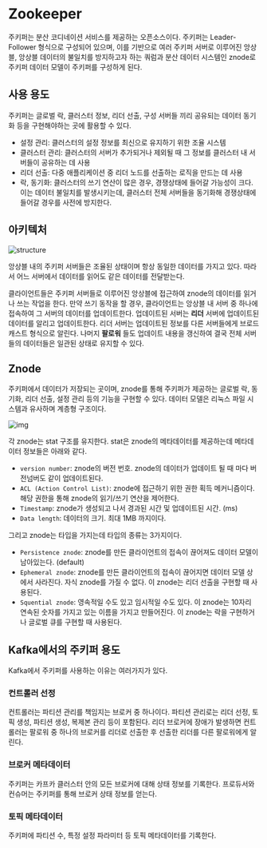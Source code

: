 # Zookeeper

주키퍼는 분산 코디네이션 서비스를 제공하는 오픈소스이다. 주키퍼는 Leader-Follower 형식으로 구성되어 있으며, 이를 기반으로 여러 주키퍼 서버로 이루어진 앙상블, 앙상블 데이터의 불일치를 방지하고자 하는 쿼럼과 분산 데이터 시스템인 znode로 주키퍼 데이터 모델이 주키퍼를 구성하게 된다.



## 사용 용도

주키퍼는 글로벌 락, 클러스터 정보, 리더 선출, 구성 서버들 끼리 공유되는 데이터 동기화 등을 구현해야하는 곳에 활용할 수 있다. 

* 설정 관리: 클러스터의 설정 정보를 최신으로 유지하기 위한 조율 시스템
* 클러스터 관리: 클러스터의 서버가 추가되거나 제외될 때 그 정보를 클러스터 내 서버들이 공유하는 데 사용
* 리더 선출: 다중 애플리케이션 중 리더 노드를 선출하는 로직을 만드는 데 사용
* 락, 동기화: 클러스터의 쓰기 연산이 많은 경우, 경쟁상태에 들어갈 가능성이 크다. 이는 데이터 불일치를 발생시키는데, 클러스터 전체 서버들을 동기화해 경쟁상태에 들어갈 경우를 사전에 방지한다.



## 아키텍처

![structure](https://ence2.github.io/img/zookeeper.png)

앙상블 내의 주키퍼 서버들은 조율된 상태이며 항상 동일한 데이터를 가지고 있다. 따라서 어느 서버에서 데이터를 읽어도 같은 데이터를 전달받는다.

클라이언트들은 주키퍼 서버들로 이루어진 앙상블에 접근하여 znode의 데이터를 읽거나 쓰는 작업을 한다. 만약 쓰기 동작을 할 경우, 클라이언트는 앙상블 내 서버 중 하나에 접속하여 그 서버의 데이터를 업데이트한다. 업데이트된 서버는 **리더** 서버에 업데이트된 데이터를 알리고 업데이트한다. 리더 서버는 업데이트된 정보를 다른 서버들에게 브로드캐스트 형식으로 알린다. 나머지 **팔로워** 들도 업데이트 내용을 갱신하여 결국 전체 서버들의 데이터들은 일관된 상태로 유지할 수 있다.



## Znode

주키퍼에서 데이터가 저장되는 곳이며, znode를 통해 주키퍼가 제공하는 글로벌 락, 동기화, 리더 선출, 설정 관리 등의 기능을 구현할 수 있다. 데이터 모델은 리눅스 파일 시스템과 유사하며 계층형 구조이다. 

![img](https://t1.daumcdn.net/cfile/tistory/212C9A41552A787B2C)



각 znode는 stat 구조를 유지한다. stat은 znode의 메타데이터를 제공하는데 메타데이터 정보들은 아래와 같다.

* `version number`: znode의 버전 번호. znode의 데이터가 업데이트 될 때 마다 버전넘버도 같이 업데이트된다.
* `ACL (Action Control List)`: znode에 접근하기 위한 권한 획득 메커니즘이다. 해당 권한을 통해 znode의 읽기/쓰기 연산을 제어한다.
* `Timestamp`: znode가 생성되고 나서 경과된 시간 및 업데이트된 시간. (ms)
* `Data length`: 데이터의 크기. 최대 1MB 까지이다.



그리고 znode는 타입을 가지는데 타입의 종류는 3가지이다.

* `Persistence znode`: znode를 만든 클라이언트의 접속이 끊어져도 데이터 모델이 남아있는다. (default)
* `Ephemeral znode`: znode를 만든 클라이언트의 접속이 끊어지면 데이터 모델 상에서 사라진다. 자식 znode를 가질 수 없다. 이 znode는 리더 선출을 구현할 때 사용된다.
* `Squential znode`: 영속적일 수도 있고 임시적일 수도 있다. 이 znode는 10자리 연속된 숫자를 가지고 있는 이름을 가지고 만들어진다. 이 znode는 락을 구현하거나 글로벌 큐를 구현할 때 사용된다.





## Kafka에서의 주키퍼 용도

Kafka에서 주키퍼를 사용하는 이유는 여러가지가 있다.



### 컨트롤러 선정

컨트롤러는 파티션 관리를 책임지는 브로커 중 하나이다. 파티션 관리로는 리더 선정, 토픽 생성, 파티션 생성, 복제본 관리 등이 포함된다. 리더 브로커에 장애가 발생하면 컨트롤러는 팔로워 중 하나의 브로커를 리더로 선출한 후 선출한 리더를 다른 팔로워에게 알린다.



### 브로커 메타데이터

주키퍼는 카프카 클러스터 안의 모든 브로커에 대해 상태 정보를 기록한다. 프로듀서와 컨슈머는 주키퍼를 통해 브로커 상태 정보를 얻는다.



### 토픽 메타데이터

주키퍼에 파티션 수, 특정 설정 파라미터 등 토픽 메타데이터를 기록한다.









